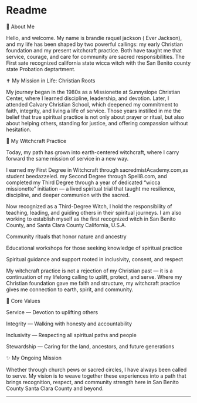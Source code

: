 # Readme
🌿 About Me

Hello, and welcome. My name is brandie raquel jackson ( Ever Jackson), and my life has been shaped by two powerful callings: my early Christian foundation and my present witchcraft practice. Both have taught me that service, courage, and care for community are sacred responsibilities. The First sate recognized california state wicca witch with the San Benito county state Probation deptartment.

✝️ My Mission in Life: Christian Roots

My journey began in the 1980s as a Missionette at Sunnyslope Christian Center, where I learned discipline, leadership, and devotion. Later, I attended Calvary Christian School, which deepened my commitment to faith, integrity, and living a life of service. Those years instilled in me the belief that true spiritual practice is not only about prayer or ritual, but also about helping others, standing for justice, and offering compassion without hesitation.

🔮 My Witchcraft Practice

Today, my path has grown into earth-centered witchcraft, where I carry forward the same mission of service in a new way.

I earned my First Degree in Witchcraft through sacredmistAcademy.com,as student beedazzeled. my Second Degree through Spell8.com, and completed my Third Degree through a year of dedicated “wicca missionette” initiation — a lived spiritual trial that taught me resilience, discipline, and deeper communion with the sacred.

Now recognized as a Third-Degree Witch, I hold the responsibility of teaching, leading, and guiding others in their spiritual journeys. I am also working to establish myself as the first recognized witch in San Benito County, and Santa Clara County California, U.S.A. 

Community rituals that honor nature and ancestry

Educational workshops for those seeking knowledge of spiritual practice

Spiritual guidance and support rooted in inclusivity, consent, and respect


My witchcraft practice is not a rejection of my Christian past — it is a continuation of my lifelong calling to uplift, protect, and serve. Where my Christian foundation gave me faith and structure, my witchcraft practice gives me connection to earth, spirit, and community.

🌟 Core Values

Service — Devotion to uplifting others

Integrity — Walking with honesty and accountability

Inclusivity — Respecting all spiritual paths and people

Stewardship — Caring for the land, ancestors, and future generations


✨ My Ongoing Mission

Whether through church pews or sacred circles, I have always been called to serve. My vision is to weave together these experiences into a path that brings recognition, respect, and community strength here in San Benito County Santa Clara County and beyond.


---


